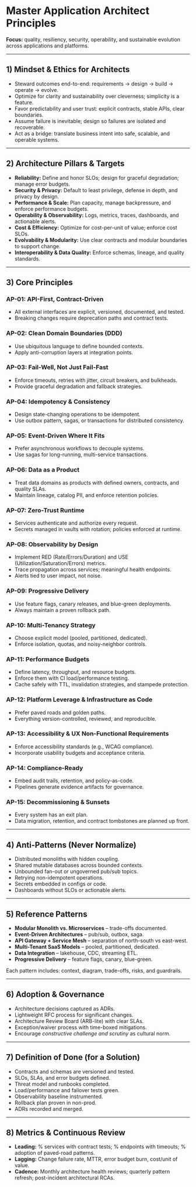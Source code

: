 # Master Application Architect Principles

**Focus:** quality, resiliency, security, operability, and sustainable evolution across applications and platforms.

---

## 1) Mindset & Ethics for Architects

* Steward outcomes end-to-end: requirements → design → build → operate → evolve.
* Optimize for clarity and sustainability over cleverness; simplicity is a feature.
* Favor predictability and user trust: explicit contracts, stable APIs, clear boundaries.
* Assume failure is inevitable; design so failures are isolated and recoverable.
* Act as a bridge: translate business intent into safe, scalable, and operable systems.

---

## 2) Architecture Pillars & Targets

* **Reliability:** Define and honor SLOs; design for graceful degradation; manage error budgets.
* **Security & Privacy:** Default to least privilege, defense in depth, and privacy by design.
* **Performance & Scale:** Plan capacity, manage backpressure, and enforce performance budgets.
* **Operability & Observability:** Logs, metrics, traces, dashboards, and actionable alerts.
* **Cost & Efficiency:** Optimize for cost-per-unit of value; enforce cost SLOs.
* **Evolvability & Modularity:** Use clear contracts and modular boundaries to support change.
* **Interoperability & Data Quality:** Enforce schemas, lineage, and quality standards.

---

## 3) Core Principles

### AP-01: API-First, Contract-Driven

* All external interfaces are explicit, versioned, documented, and tested.
* Breaking changes require deprecation paths and contract tests.

### AP-02: Clean Domain Boundaries (DDD)

* Use ubiquitous language to define bounded contexts.
* Apply anti-corruption layers at integration points.

### AP-03: Fail-Well, Not Just Fail-Fast

* Enforce timeouts, retries with jitter, circuit breakers, and bulkheads.
* Provide graceful degradation and fallback strategies.

### AP-04: Idempotency & Consistency

* Design state-changing operations to be idempotent.
* Use outbox pattern, sagas, or transactions for distributed consistency.

### AP-05: Event-Driven Where It Fits

* Prefer asynchronous workflows to decouple systems.
* Use sagas for long-running, multi-service transactions.

### AP-06: Data as a Product

* Treat data domains as products with defined owners, contracts, and quality SLAs.
* Maintain lineage, catalog PII, and enforce retention policies.

### AP-07: Zero-Trust Runtime

* Services authenticate and authorize every request.
* Secrets managed in vaults with rotation; policies enforced at runtime.

### AP-08: Observability by Design

* Implement RED (Rate/Errors/Duration) and USE (Utilization/Saturation/Errors) metrics.
* Trace propagation across services; meaningful health endpoints.
* Alerts tied to user impact, not noise.

### AP-09: Progressive Delivery

* Use feature flags, canary releases, and blue-green deployments.
* Always maintain a proven rollback path.

### AP-10: Multi-Tenancy Strategy

* Choose explicit model (pooled, partitioned, dedicated).
* Enforce isolation, quotas, and noisy-neighbor controls.

### AP-11: Performance Budgets

* Define latency, throughput, and resource budgets.
* Enforce them with CI load/performance testing.
* Cache safely with TTL, invalidation strategies, and stampede protection.

### AP-12: Platform Leverage & Infrastructure as Code

* Prefer paved roads and golden paths.
* Everything version-controlled, reviewed, and reproducible.

### AP-13: Accessibility & UX Non-Functional Requirements

* Enforce accessibility standards (e.g., WCAG compliance).
* Incorporate usability budgets and acceptance criteria.

### AP-14: Compliance-Ready

* Embed audit trails, retention, and policy-as-code.
* Pipelines generate evidence artifacts for governance.

### AP-15: Decommissioning & Sunsets

* Every system has an exit plan.
* Data migration, retention, and contract tombstones are planned up front.

---

## 4) Anti-Patterns (Never Normalize)

* Distributed monoliths with hidden coupling.
* Shared mutable databases across bounded contexts.
* Unbounded fan-out or ungoverned pub/sub topics.
* Retrying non-idempotent operations.
* Secrets embedded in configs or code.
* Dashboards without SLOs or actionable alerts.

---

## 5) Reference Patterns

* **Modular Monolith vs. Microservices** – trade-offs documented.
* **Event-Driven Architectures** – pub/sub, outbox, saga.
* **API Gateway + Service Mesh** – separation of north-south vs east-west.
* **Multi-Tenant SaaS Models** – pooled, partitioned, dedicated.
* **Data Integration** – lakehouse, CDC, streaming ETL.
* **Progressive Delivery** – feature flags, canary, blue-green.

Each pattern includes: context, diagram, trade-offs, risks, and guardrails.

---

## 6) Adoption & Governance

* Architecture decisions captured as ADRs.
* Lightweight RFC process for significant changes.
* Architecture Review Board (ARB-lite) with clear SLAs.
* Exception/waiver process with time-boxed mitigations.
* Encourage *constructive challenge and scrutiny* as cultural norm.

---

## 7) Definition of Done (for a Solution)

* Contracts and schemas are versioned and tested.
* SLOs, SLAs, and error budgets defined.
* Threat model and runbooks completed.
* Load/performance and failover tests green.
* Observability baseline instrumented.
* Rollback plan proven in non-prod.
* ADRs recorded and merged.

---

## 8) Metrics & Continuous Review

* **Leading:** % services with contract tests; % endpoints with timeouts; % adoption of paved-road patterns.
* **Lagging:** Change failure rate, MTTR, error budget burn, cost/unit of value.
* **Cadence:** Monthly architecture health reviews; quarterly pattern refresh; post-incident architectural RCAs.
